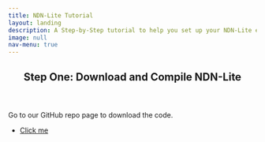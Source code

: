 ```yaml
---
title: NDN-Lite Tutorial
layout: landing
description: A Step-by-Step tutorial to help you set up your NDN-Lite enabled IoT device
image: null
nav-menu: true
---
```


<!-- Main -->
<div id="main">

<!-- One -->
<section id="one">
	<div class="inner">
		<header class="major">
			<h2>Step One: Download and Compile NDN-Lite</h2>
		</header>
		<p>Go to our GitHub repo page to download the code.</p>
		<ul class="actions">
			<li><a href="https://github.com/named-data-iot/ndn-lite/wiki/Overview#instructions" class="button">Click me</a></li>
		</ul>
	</div>
</section>

</div>
